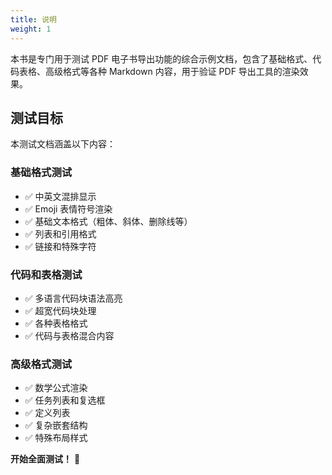 ```yaml
---
title: 说明
weight: 1
---
```


本书是专门用于测试 PDF 电子书导出功能的综合示例文档，包含了基础格式、代码表格、高级格式等各种 Markdown 内容，用于验证 PDF 导出工具的渲染效果。

## 测试目标

本测试文档涵盖以下内容：

### 基础格式测试

- ✅ 中英文混排显示
- ✅ Emoji 表情符号渲染
- ✅ 基础文本格式（粗体、斜体、删除线等）
- ✅ 列表和引用格式
- ✅ 链接和特殊字符

### 代码和表格测试

- ✅ 多语言代码块语法高亮
- ✅ 超宽代码块处理
- ✅ 各种表格格式
- ✅ 代码与表格混合内容

### 高级格式测试

- ✅ 数学公式渲染
- ✅ 任务列表和复选框
- ✅ 定义列表
- ✅ 复杂嵌套结构
- ✅ 特殊布局样式

**开始全面测试！** 🚀
